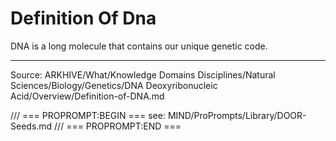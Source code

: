 # Definition Of Dna

DNA is a long molecule that contains our unique genetic code.

---
Source: ARKHIVE/What/Knowledge Domains Disciplines/Natural Sciences/Biology/Genetics/DNA Deoxyribonucleic Acid/Overview/Definition-of-DNA.md

/// === PROPROMPT:BEGIN ===
see: MIND/ProPrompts/Library/DOOR-Seeds.md
/// === PROPROMPT:END ===
